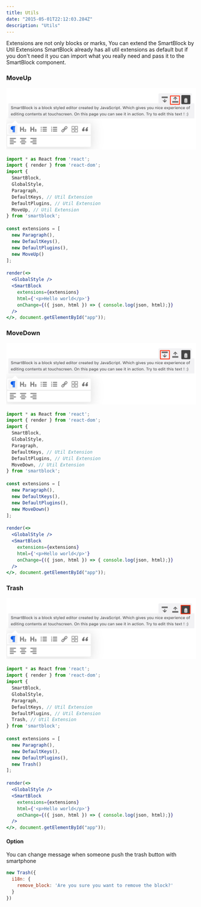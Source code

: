 ```yaml
---
title: Utils
date: "2015-05-01T22:12:03.284Z"
description: "Utils"
---
```


Extensions are not only blocks or marks, You can extend the SmartBlock by Util Extensions
SmartBlock already has all util extensions as default
but if you don't need it you can import what you really need and pass it to the SmartBlock component.

### MoveUp

![](./move-up.png)

```jsx
import * as React from 'react';
import { render } from 'react-dom';
import { 
  SmartBlock, 
  GlobalStyle, 
  Paragraph,
  DefaultKeys, // Util Extension
  DefaultPlugins, // Util Extension
  MoveUp, // Util Extension
} from 'smartblock';

const extensions = [
  new Paragraph(),
  new DefaultKeys(),
  new DefaultPlugins(),
  new MoveUp()
];

render(<>
  <GlobalStyle />
  <SmartBlock 
    extensions={extensions}
    html={'<p>Hello world</p>'}
    onChange={({ json, html }) => { console.log(json, html);}}  
  />
</>, document.getElementById("app"));
```

### MoveDown

![](./move-down.png)

```jsx
import * as React from 'react';
import { render } from 'react-dom';
import { 
  SmartBlock, 
  GlobalStyle, 
  Paragraph,
  DefaultKeys, // Util Extension
  DefaultPlugins, // Util Extension
  MoveDown, // Util Extension
} from 'smartblock';

const extensions = [
  new Paragraph(),
  new DefaultKeys(),
  new DefaultPlugins(),
  new MoveDown()
];

render(<>
  <GlobalStyle />
  <SmartBlock 
    extensions={extensions}
    html={'<p>Hello world</p>'}
    onChange={({ json, html }) => { console.log(json, html);}}  
  />
</>, document.getElementById("app"));
```

### Trash

![](./trash.png)

```jsx
import * as React from 'react';
import { render } from 'react-dom';
import { 
  SmartBlock, 
  GlobalStyle, 
  Paragraph,
  DefaultKeys, // Util Extension
  DefaultPlugins, // Util Extension
  Trash, // Util Extension
} from 'smartblock';

const extensions = [
  new Paragraph(),
  new DefaultKeys(),
  new DefaultPlugins(),
  new Trash()
];

render(<>
  <GlobalStyle />
  <SmartBlock 
    extensions={extensions}
    html={'<p>Hello world</p>'}
    onChange={({ json, html }) => { console.log(json, html);}}  
  />
</>, document.getElementById("app"));
```

#### Option

You can change message when someone push the trash button with smartphone


```js
new Trash({
  i18n: {
    remove_block: 'Are you sure you want to remove the block?'
  }
})
```